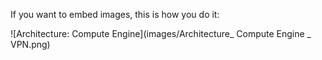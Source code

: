 If you want to embed images, this is how you do it:

![Architecture: Compute Engine](images/Architecture_ Compute Engine _ VPN.png)
